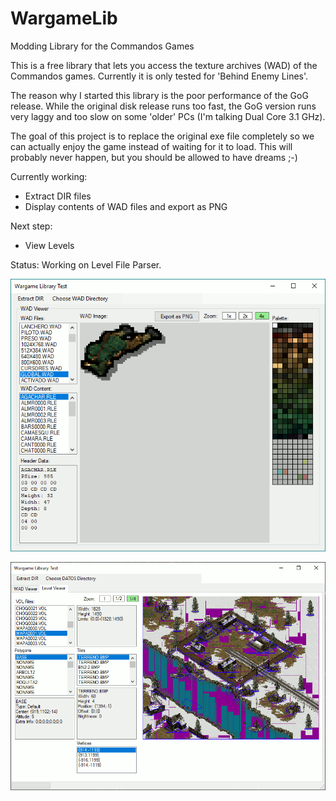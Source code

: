 # WargameLib
Modding Library for the Commandos Games

This is a free library that lets you access the texture archives 
(WAD) of the Commandos games. 
Currently it is only tested for 'Behind Enemy Lines'.

The reason why I started this library is the poor performance 
of the GoG release. While the original disk release runs too 
fast, the GoG version runs very laggy and too slow on some 
'older' PCs (I'm talking Dual Core 3.1 GHz).

The goal of this project is to replace the original exe file 
completely so we can actually enjoy the game instead of waiting 
for it to load. This will probably never happen, but you should 
be allowed to have dreams ;-)

Currently working:
- Extract DIR files
- Display contents of WAD files and export as PNG

Next step:
- View Levels

Status: Working on Level File Parser.

![Screenshot of Testprogram](Images/screenshot1.png)

![Screenshot of Testprogram](Images/screenshot3.png)